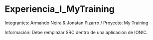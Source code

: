 # Experiencia_I_MyTraining

Integrantes: Armando Neira & Jonatan Pizarro / Proyecto: My Training

Información: Debe remplazar SRC dentro de una aplicación de IONIC.
